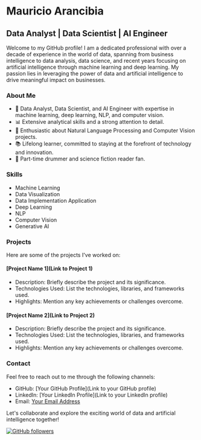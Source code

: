 # Mauricio Arancibia

## Data Analyst | Data Scientist | AI Engineer

Welcome to my GitHub profile! I am a dedicated professional with over a decade of experience in the world of data, spanning from business intelligence to data analysis, data science, and recent years focusing on artificial intelligence through machine learning and deep learning. My passion lies in leveraging the power of data and artificial intelligence to drive meaningful impact on businesses.

### About Me

- 🌟 Data Analyst, Data Scientist, and AI Engineer with expertise in machine learning, deep learning, NLP, and computer vision.
- 📊 Extensive analytical skills and a strong attention to detail.
- 🤖 Enthusiastic about Natural Language Processing and Computer Vision projects.
- 📚 Lifelong learner, committed to staying at the forefront of technology and innovation.
- 🥁 Part-time drummer and science fiction reader fan.

### Skills

- Machine Learning
- Data Visualization
- Data Implementation Application
- Deep Learning
- NLP
- Computer Vision
- Generative AI

### Projects

Here are some of the projects I've worked on:

#### [Project Name 1](Link to Project 1)
- Description: Briefly describe the project and its significance.
- Technologies Used: List the technologies, libraries, and frameworks used.
- Highlights: Mention any key achievements or challenges overcome.

#### [Project Name 2](Link to Project 2)
- Description: Briefly describe the project and its significance.
- Technologies Used: List the technologies, libraries, and frameworks used.
- Highlights: Mention any key achievements or challenges overcome.

### Contact

Feel free to reach out to me through the following channels:

- GitHub: [Your GitHub Profile](Link to your GitHub profile)
- LinkedIn: [Your LinkedIn Profile](Link to your LinkedIn profile)
- Email: [Your Email Address](mailto:youremail@example.com)

Let's collaborate and explore the exciting world of data and artificial intelligence together!

[![GitHub followers](https://img.shields.io/github/followers/yourusername?label=Follow&style=social)](https://github.com/yourusername)
